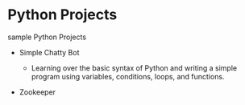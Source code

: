 # Python Projects
 sample Python Projects

* Simple Chatty Bot
	* Learning over the basic syntax of Python and writing a simple program using variables, conditions, loops, and functions.

* Zookeeper